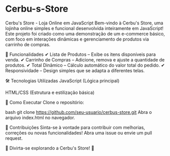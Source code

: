 # Cerbu-s-Store

Cerbu's Store - Loja Online em JavaScript
Bem-vindo à Cerbu's Store, uma lojinha online simples e funcional desenvolvida inteiramente em JavaScript! Este projeto foi criado como uma demonstração de um e-commerce básico, com foco em interações dinâmicas e gerenciamento de produtos via carrinho de compras.

🔹 Funcionalidades
✔ Lista de Produtos – Exibe os itens disponíveis para venda.
✔ Carrinho de Compras – Adicione, remova e ajuste a quantidade de produtos.
✔ Total Dinâmico – Cálculo automático do valor total do pedido.
✔ Responsividade – Design simples que se adapta a diferentes telas.

🛠 Tecnologias Utilizadas
JavaScript (Lógica principal)

HTML/CSS (Estrutura e estilização básica)

🚀 Como Executar
Clone o repositório:

bash
git clone https://github.com/seu-usuario/cerbus-store.git
Abra o arquivo index.html no navegador.

📌 Contribuições
Sinta-se à vontade para contribuir com melhorias, correções ou novas funcionalidades! Abra uma issue ou envie um pull request.

🌟 Divirta-se explorando a Cerbu's Store! 🌟
